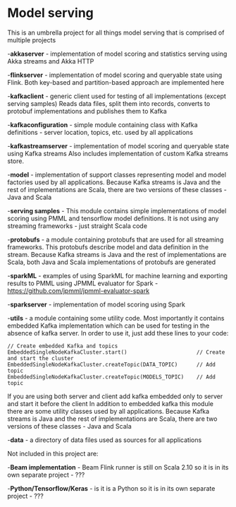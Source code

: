 # Model serving

This is an umbrella project for all things model serving that is comprised of multiple projects

-**akkaserver** - implementation of model scoring and statistics serving using Akka streams and Akka HTTP


-**flinkserver** - implementation of model scoring and queryable state using Flink. Both 
key-based and partition-based approach are implemented here

-**kafkaclient** - generic client used for testing of all implementations (except serving samples)
Reads data files, split them into records, converts to protobuf implementations and publishes them to Kafka

-**kafkaconfiguration** - simple module containing class with Kafka definitions - server location,
topics, etc. used by all applications

-**kafkastreamserver** - implementation of model scoring and queryable state using Kafka streams
Also includes implementation of custom Kafka streams store.

-**model** - implementation of support classes representing model and model factories used by all applications. 
Because Kafka streams is Java and the rest of implementations are Scala, there are two versions of these 
classes - Java and Scala           

-**serving samples** - This module contains simple implementations of model scoring using PMML and 
tensorflow model definitions. It is not using any streaming frameworks - just straight Scala code

-**protobufs** - a module containing protobufs that are used for all streaming frameworks. 
This protobufs describe model and data definition in the stream. Because Kafka streams is Java 
and the rest of implementations are Scala, both Java and Scala implementations of protobufs are 
generated


-**sparkML** - examples of using SparkML for machine learning and exporting results to PMML
using JPMML evaluator for Spark - https://github.com/jpmml/jpmml-evaluator-spark

-**sparkserver** - implementation of model scoring using Spark

-**utils** - a module containing some utility code. Most importantly it contains embedded Kafka implementation
which can be used for testing in the absence of kafka server. In order to use it, just add these 
lines to your code:
         
         
    // Create embedded Kafka and topics
    EmbeddedSingleNodeKafkaCluster.start()                      // Create and start the cluster 
    EmbeddedSingleNodeKafkaCluster.createTopic(DATA_TOPIC)      // Add topic
    EmbeddedSingleNodeKafkaCluster.createTopic(MODELS_TOPIC)    // Add topic
      
If you are using both server and client add kafka embedded only to server and start it before the client
In addition to embedded kafka this module there are some utility classes used by all applications. 
Because Kafka streams is Java and the rest of implementations are Scala, there are two versions of these 
classes - Java and Scala  

-**data** - a directory of data files used as sources for all applications

Not included in this project are:

-**Beam implementation** - Beam Flink runner is still on Scala 2.10 so it is in its own
separate project - ???

-**Python/Tensorflow/Keras** - is it is a Python so it is in its own
separate project - ???
      